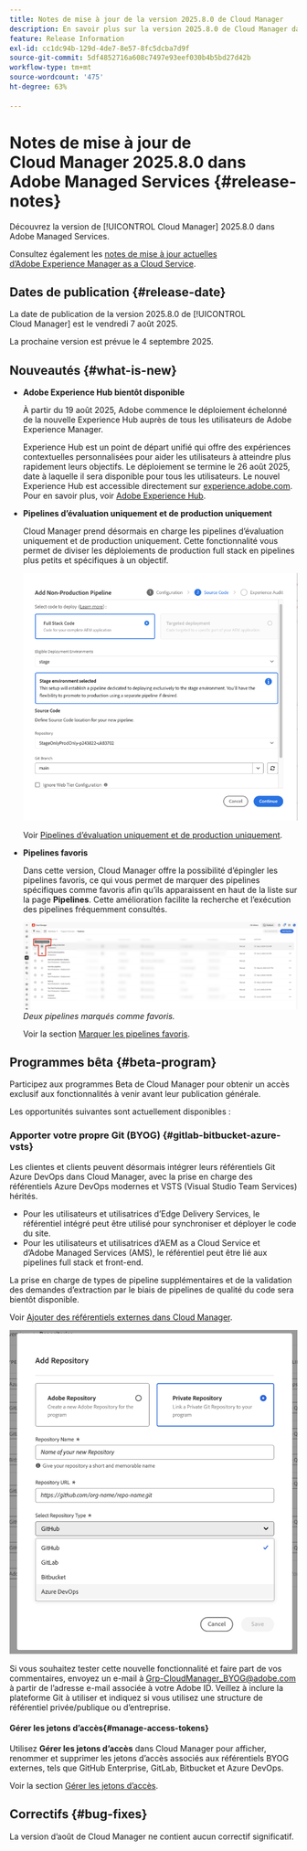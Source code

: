 ```yaml
---
title: Notes de mise à jour de la version 2025.8.0 de Cloud Manager
description: En savoir plus sur la version 2025.8.0 de Cloud Manager dans Adobe Managed Services.
feature: Release Information
exl-id: cc1dc94b-129d-4de7-8e57-8fc5dcba7d9f
source-git-commit: 5df4852716a608c7497e93eef030b4b5bd27d42b
workflow-type: tm+mt
source-wordcount: '475'
ht-degree: 63%

---
```


# Notes de mise à jour de Cloud Manager 2025.8.0 dans Adobe Managed Services {#release-notes}

<!-- RELEASE WIKI  https://wiki.corp.adobe.com/display/DMSArchitecture/Cloud+Manager+2025.04.0+Release -->

Découvrez la version de [!UICONTROL Cloud Manager] 2025.8.0 dans Adobe Managed Services.

Consultez également les [notes de mise à jour actuelles d’Adobe Experience Manager as a Cloud Service](https://experienceleague.adobe.com/fr/docs/experience-manager-cloud-service/content/release-notes/home).

## Dates de publication {#release-date}

La date de publication de la version 2025.8.0 de [!UICONTROL Cloud Manager] est le vendredi 7 août 2025.

<!-- There are no significant new features or bug fixes in the May Cloud Manager release. -->

La prochaine version est prévue le 4 septembre 2025.

<!-- SAVE FOR FUTURE POSSIBLE USE There are no significant new features or bug fixes in the May Cloud Manager release. -->


## Nouveautés {#what-is-new}

* **Adobe Experience Hub bientôt disponible**

  À partir du 19 août 2025, Adobe commence le déploiement échelonné de la nouvelle Experience Hub auprès de tous les utilisateurs de Adobe Experience Manager.

  Experience Hub est un point de départ unifié qui offre des expériences contextuelles personnalisées pour aider les utilisateurs à atteindre plus rapidement leurs objectifs. Le déploiement se termine le 26 août 2025, date à laquelle il sera disponible pour tous les utilisateurs. Le nouvel Experience Hub est accessible directement sur [experience.adobe.com](https://experience.adobe.com/). Pour en savoir plus, voir [Adobe Experience Hub](https://experienceleague.adobe.com/fr/docs/experience-manager-65/content/experience-hub/experience-hub).

* **Pipelines d’évaluation uniquement et de production uniquement**

  Cloud Manager prend désormais en charge les pipelines d’évaluation uniquement et de production uniquement. Cette fonctionnalité vous permet de diviser les déploiements de production full stack en pipelines plus petits et spécifiques à un objectif. <!-- This feature went into GA from Private beta in the June 5, 2025 CM release -->

  ![Boîte de dialogue Ajouter un pipeline hors production avec le bouton radio Code de pile complète sélectionné et Environnement d’évaluation sélectionné](/help/release-notes/assets/add-non-production-pipeline.png)

  Voir [Pipelines d’évaluation uniquement et de production uniquement](/help/using/stage-prod-only.md).

* **Pipelines favoris**

  Dans cette version, Cloud Manager offre la possibilité d’épingler les pipelines favoris, ce qui vous permet de marquer des pipelines spécifiques comme favoris afin qu’ils apparaissent en haut de la liste sur la page **Pipelines**. Cette amélioration facilite la recherche et l’exécution des pipelines fréquemment consultés. <!-- CMGR-68293 -->

  ![Pipelines marqués comme favoris](/help/release-notes/assets/pipeline-favorites.png) *Deux pipelines marqués comme favoris.*

  Voir la section [Marquer les pipelines favoris](/help/using/managing-pipelines.md#pipeline-favorites).


## Programmes bêta {#beta-program}

Participez aux programmes Beta de Cloud Manager pour obtenir un accès exclusif aux fonctionnalités à venir avant leur publication générale.

Les opportunités suivantes sont actuellement disponibles :


### Apporter votre propre Git (BYOG) {#gitlab-bitbucket-azure-vsts}

<!-- BOTH CS & AMS -->

Les clientes et clients peuvent désormais intégrer leurs référentiels Git Azure DevOps dans Cloud Manager, avec la prise en charge des référentiels Azure DevOps modernes et VSTS (Visual Studio Team Services) hérités.

* Pour les utilisateurs et utilisatrices d’Edge Delivery Services, le référentiel intégré peut être utilisé pour synchroniser et déployer le code du site.
* Pour les utilisateurs et utilisatrices d’AEM as a Cloud Service et d’Adobe Managed Services (AMS), le référentiel peut être lié aux pipelines full stack et front-end.

La prise en charge de types de pipeline supplémentaires et de la validation des demandes d’extraction par le biais de pipelines de qualité du code sera bientôt disponible.

Voir [Ajouter des référentiels externes dans Cloud Manager](/help/managing-code/external-repositories.md).

![Boîte de dialogue Ajouter un référentiel](/help/release-notes/assets/azure-repo.png)

Si vous souhaitez tester cette nouvelle fonctionnalité et faire part de vos commentaires, envoyez un e-mail à [Grp-CloudManager_BYOG@adobe.com](mailto:grp-cloudmanager_byog@adobe.com) à partir de l’adresse e-mail associée à votre Adobe ID. Veillez à inclure la plateforme Git à utiliser et indiquez si vous utilisez une structure de référentiel privée/publique ou d’entreprise.

#### Gérer les jetons d’accès{#manage-access-tokens}

Utilisez **Gérer les jetons d’accès** dans Cloud Manager pour afficher, renommer et supprimer les jetons d’accès associés aux référentiels BYOG externes, tels que GitHub Enterprise, GitLab, Bitbucket et Azure DevOps.

Voir la section [Gérer les jetons d’accès](/help/managing-code/manage-access-tokens.md).

<!-- If you are interested in testing this new feature and sharing your feedback, send an email to [Grp-CloudManager_BYOG@adobe.com](mailto:grp-cloudmanager_byog@adobe.com) from your email address associated with your Adobe ID. -->

## Correctifs {#bug-fixes}

La version d’août de Cloud Manager ne contient aucun correctif significatif.

<!--
Known Issues {#known-issues}

* A -->
